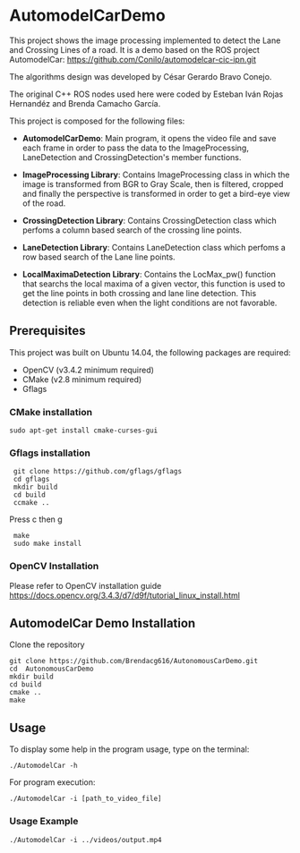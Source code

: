# AutomodelCarDemo

This project shows the image processing implemented to detect the Lane and Crossing Lines of a road. It is a demo based on the ROS project AutomodelCar: https://github.com/Conilo/automodelcar-cic-ipn.git

The algorithms design was developed by César Gerardo Bravo Conejo.

The original C++ ROS nodes used here were coded by Esteban Iván Rojas Hernandéz and Brenda Camacho García.

This project is composed for the following files:

  * **AutomodelCarDemo**: Main program, it opens the video file and save each frame in order to pass the data to the ImageProcessing, LaneDetection and CrossingDetection's member functions.
  
  * **ImageProcessing Library**: Contains ImageProcessing class in which the image is transformed from BGR to Gray Scale, then is filtered, cropped  and finally the perspective is transformed  in order to get a bird-eye view of the road.
  
  * **CrossingDetection Library**: Contains CrossingDetection class which perfoms a column based search of the crossing line points.
  
  * **LaneDetection Library**: Contains LaneDetection class which perfoms a row based search of the Lane line points.
  
  * **LocalMaximaDetection Library**: Contains the LocMax_pw() function that searchs the local maxima of a given vector, this function is used to get the line points in both crossing and lane line detection. This detection is reliable even when the light conditions are not favorable.
  
## Prerequisites

This project was built on Ubuntu 14.04, the following packages are required:

  * OpenCV (v3.4.2 minimum required)
  * CMake (v2.8 minimum required)
  * Gflags
  
 ### CMake installation
```
sudo apt-get install cmake-curses-gui
 ```
  
### Gflags installation
```
 git clone https://github.com/gflags/gflags
 cd gflags
 mkdir build
 cd build
 ccmake ..
 ```
 
Press c  then g

```
 make
 sudo make install
```
### OpenCV Installation
Please refer to OpenCV installation guide https://docs.opencv.org/3.4.3/d7/d9f/tutorial_linux_install.html

## AutomodelCar Demo Installation
Clone the repository
```
git clone https://github.com/Brendacg616/AutonomousCarDemo.git
cd  AutonomousCarDemo
mkdir build
cd build
cmake ..
make
```
## Usage
To display some help in the program usage, type on the terminal:
```
./AutomodelCar -h
```
For program execution:
```
./AutomodelCar -i [path_to_video_file]
```
### Usage Example
```
./AutomodelCar -i ../videos/output.mp4
```
